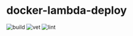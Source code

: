 # docker-lambda-deploy

![build](https://github.com/masoudkarimif/docker-lambda-deploy/actions/workflows/build.yml/badge.svg?branch=main)
![vet](https://github.com/masoudkarimif/docker-lambda-deploy/actions/workflows/fmt.yml/badge.svg?branch=main)
![lint](https://github.com/masoudkarimif/docker-lambda-deploy/actions/workflows/lint.yml/badge.svg?branch=main)
